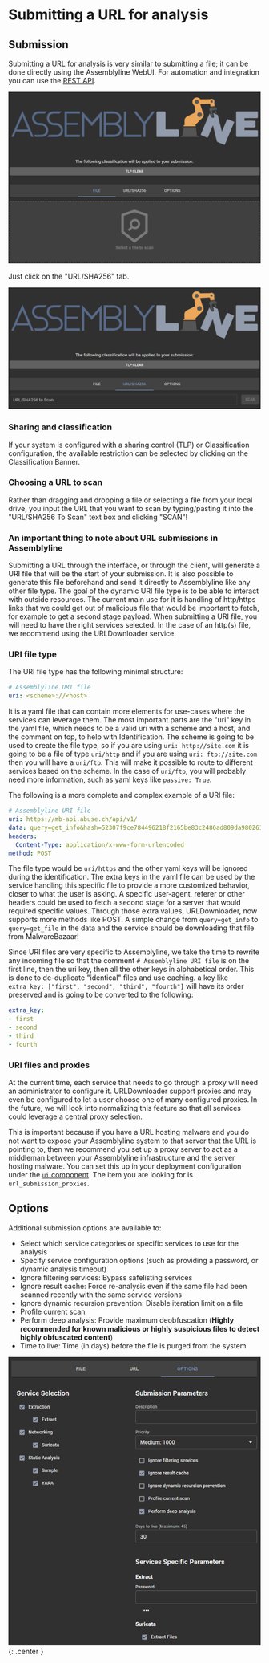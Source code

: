 # Submitting a URL for analysis

## Submission
Submitting a URL for analysis is very similar to submitting a file; it can be done directly using the Assemblyline WebUI. For automation and integration you can use the [REST API](../../integration/python/#submit-a-file-url-or-sha256-for-analysis).

![File submission](./images/submit.png)

Just click on the "URL/SHA256" tab.

![URL/SHA256 submission](./images/submit_url.png)

### Sharing and classification
If your system is configured with a sharing control (TLP) or Classification configuration, the available restriction can be selected by clicking on the Classification Banner.

### Choosing a URL to scan
Rather than dragging and dropping a file or selecting a file from your local drive, you input the URL that you want to scan by typing/pasting it into the "URL/SHA256 To Scan" text box and clicking "SCAN"!

### An important thing to note about URL submissions in Assemblyline
Submitting a URL through the interface, or through the client, will generate a URI file that will be the start of your submission. It is also possible to generate this file beforehand and send it directly to Assemblyline like any other file type. The goal of the dynamic URI file type is to be able to interact with outside resources. The current main use for it is handling of http/https links that we could get out of malicious file that would be important to fetch, for example to get a second stage payload. When submitting a URI file, you will need to have the right services selected. In the case of an http(s) file, we recommend using the URLDownloader service.

### URI file type
The URI file type has the following minimal structure:
```yaml
# Assemblyline URI file
uri: <scheme>://<host>
```
It is a yaml file that can contain more elements for use-cases where the services can leverage them. The most important parts are the "uri" key in the yaml file, which needs to be a valid uri with a scheme and a host, and the comment on top, to help with Identification. The scheme is going to be used to create the file type, so if you are using `uri: http://site.com` it is going to be a file of type `uri/http` and if you are using `uri: ftp://site.com` then you will have a `uri/ftp`. This will make it possible to route to different services based on the scheme. In the case of `uri/ftp`, you will probably need more information, such as yaml keys like `passive: True`.

The following is a more complete and complex example of a URI file:
```yaml
# Assemblyline URI file
uri: https://mb-api.abuse.ch/api/v1/
data: query=get_info&hash=52307f9ce784496218f2165be83c2486ad809da98026166b871dc279d40a4d1f
headers:
  Content-Type: application/x-www-form-urlencoded
method: POST
```
The file type would be `uri/https` and the other yaml keys will be ignored during the identification. The extra keys in the yaml file can be used by the service handling this specific file to provide a more customized behavior, closer to what the user is asking. A specific user-agent, referer or other headers could be used to fetch a second stage for a server that would required specific values. Through those extra values, URLDownloader, now supports more methods like POST. A simple change from `query=get_info` to `query=get_file` in the data and the service should be downloading that file from MalwareBazaar!

Since URI files are very specific to Assemblyline, we take the time to rewrite any incoming file so that the comment `# Assemblyline URI file` is on the first line, then the uri key, then all the other keys in alphabetical order. This is done to de-duplicate "identical" files and use caching. a key like `extra_key: ["first", "second", "third", "fourth"]` will have its order preserved and is going to be converted to the following:
```yaml
extra_key:
- first
- second
- third
- fourth
```

### URI files and proxies
At the current time, each service that needs to go through a proxy will need an administrator to configure it. URLDownloader support proxies and may even be configured to let a user choose one of many configured proxies. In the future, we will look into normalizing this feature so that all services could leverage a central proxy selection.

This is important because if you have a URL hosting malware and you do not want to expose your Assemblyline system to that server that the URL is pointing to, then we recommend you set up a proxy server to act as a middleman between your Assemblyline infrastructure and the server hosting malware. You can set this up in your deployment configuration under the [`ui` component](../..//odm/models/config/#ui). The item you are looking for is `url_submission_proxies`.

## Options
Additional submission options are available to:

- Select which service categories or specific services to use for the analysis
- Specify service configuration options (such as providing a password, or dynamic analysis timeout)
- Ignore filtering services: Bypass safelisting services
- Ignore result cache: Force re-analysis even if the same file had been scanned recently with the same service versions
- Ignore dynamic recursion prevention: Disable iteration limit on a file
- Profile current scan
- Perform deep analysis: Provide maximum deobfuscation (**Highly recommended for known malicious or highly suspicious files to detect highly obfuscated content**)
- Time to live: Time (in days) before the file is purged from the system

![Submit options](./images/submit_options.png){: .center }
